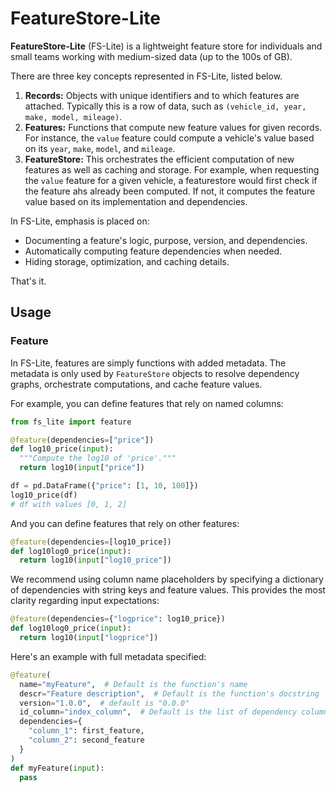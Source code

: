 # FeatureStore-Lite

**FeatureStore-Lite** (FS-Lite) is a lightweight feature store for individuals and small teams working with medium-sized data (up to the 100s of GB).

There are three key concepts represented in FS-Lite, listed below.

1. **Records:** Objects with unique identifiers and to which features are attached. Typically this is a row of data, such as `(vehicle_id, year, make, model, mileage)`.
2. **Features:** Functions that compute new feature values for given records. For instance, the `value` feature could compute a vehicle's value based on its `year`, `make`, `model`, and `mileage`.
3. **FeatureStore:** This orchestrates the efficient computation of new features as well as caching and storage. For example, when requesting the `value` feature for a given vehicle, a featurestore would first check if the feature ahs already been computed. If not, it computes the feature value based on its implementation and dependencies.

In FS-Lite, emphasis is placed on:

- Documenting a feature's logic, purpose, version, and dependencies.
- Automatically computing feature dependencies when needed.
- Hiding storage, optimization, and caching details.

That's it.

## Usage


### Feature

In FS-Lite, features are simply functions with added metadata. The metadata is only used by `FeatureStore` objects to resolve dependency graphs, orchestrate computations, and cache feature values.

For example, you can define features that rely on named columns:

```python
from fs_lite import feature

@feature(dependencies=["price"])
def log10_price(input):
  """Compute the log10 of 'price'."""
  return log10(input["price"])

df = pd.DataFrame({"price": [1, 10, 100]})
log10_price(df)
# df with values [0, 1, 2]
```

And you can define features that rely on other features:

```python
@feature(dependencies=[log10_price])
def log10log0_price(input):
  return log10(input["log10_price"])
```

We recommend using column name placeholders by specifying a dictionary of dependencies with string keys and feature values. This provides the most clarity regarding input expectations:
```python
@feature(dependencies={"logprice": log10_price})
def log10log0_price(input):
  return log10(input["logprice"])
```

Here's an example with full metadata specified:
```python
@feature(
  name="myFeature",  # Default is the function's name
  descr="Feature description",  # Default is the function's docstring
  version="1.0.0",  # default is "0.0.0"
  id_column="index_column",  # Default is the list of dependency columns.
  dependencies={
    "column_1": first_feature,
    "column_2": second_feature
  }
)
def myFeature(input):
  pass
```



